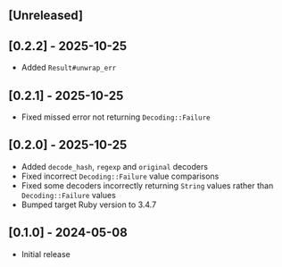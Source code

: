 ## [Unreleased]

## [0.2.2] - 2025-10-25

* Added `Result#unwrap_err`

## [0.2.1] - 2025-10-25

* Fixed missed error not returning `Decoding::Failure`

## [0.2.0] - 2025-10-25

* Added `decode_hash`, `regexp` and `original` decoders
* Fixed incorrect `Decoding::Failure` value comparisons
* Fixed some decoders incorrectly returning `String` values rather than
  `Decoding::Failure` values
* Bumped target Ruby version to 3.4.7

## [0.1.0] - 2024-05-08

- Initial release

